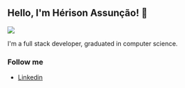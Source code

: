 ## Hello, I'm Hérison Assunção! 👋
![](https://komarev.com/ghpvc/?username=herisonAssuncao&color=red)

I'm a full stack developer, graduated in computer science.

### Follow me

- [Linkedin](https://www.linkedin.com/in/herisonroque/)


